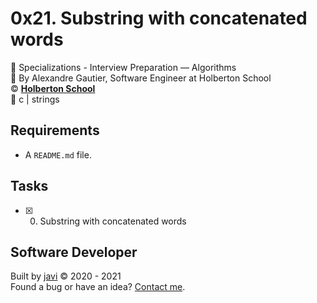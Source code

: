 # 0x21. Substring with concatenated words
:open_file_folder: Specializations - Interview Preparation ― Algorithms  
:bust_in_silhouette: By Alexandre Gautier, Software Engineer at Holberton School  
:copyright: **[Holberton School](https://www.holbertonschool.com/)**  
:bookmark: c | strings

## Requirements
* A ```README.md``` file.

## Tasks
* [x] 0. Substring with concatenated words

## Software Developer
Built by [javi](https://github.com/javi0x00) :copyright: 2020 - 2021  
Found a bug or have an idea? [Contact me](https://www.linkedin.com/in/javi0x00/).
